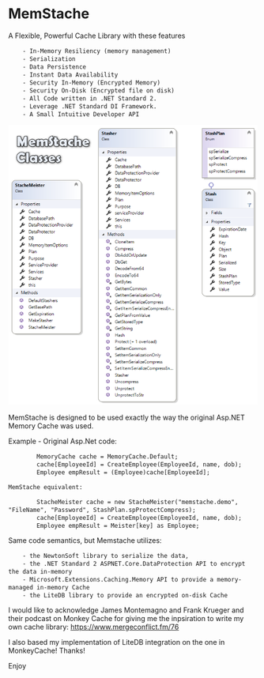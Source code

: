 # MemStache
A Flexible, Powerful Cache Library with these features

		- In-Memory Resiliency (memory management)
		- Serialization
		- Data Persistence
		- Instant Data Availability 
		- Security In-Memory (Encrypted Memory)
		- Security On-Disk (Encrypted file on disk)
		- All Code written in .NET Standard 2.
		- Leverage .NET Standard DI Framework.
		- A Small Intuitive Developer API
![Mem Stache Class Diagram](MemStacheClassDiagram.png)

MemStache is designed to be used exactly the way the original Asp.NET Memory Cache was used.

Example -
    Original Asp.Net code: 
```
        MemoryCache cache = MemoryCache.Default;
        cache[EmployeeId] = CreateEmployee(EmployeeId, name, dob);
        Employee empResult = (Employee)cache[EmployeeId];
```
    MemStache equivalent: 
```
        StacheMeister cache = new StacheMeister("memstache.demo", "FileName", "Password", StashPlan.spProtectCompress);
        cache[EmployeeId] = CreateEmployee(EmployeeId, name, dob);
        Employee empResult = Meister[key] as Employee;
```
Same code semantics, but Memstache utilizes:

		- the NewtonSoft library to serialize the data, 
		- the .NET Standard 2 ASPNET.Core.DataProtection API to encrypt the data in-memory
		- Microsoft.Extensions.Caching.Memory API to provide a memory-managed in-memory Cache
		- the LiteDB library to provide an encrypted on-disk Cache

I would like to acknowledge James Montemagno and Frank Krueger and their podcast on Monkey Cache for giving me the inpsiration to write my own cache library:
https://www.mergeconflict.fm/76

I also based my implementation of LiteDB integration on the one in MonkeyCache!  Thanks!


Enjoy
